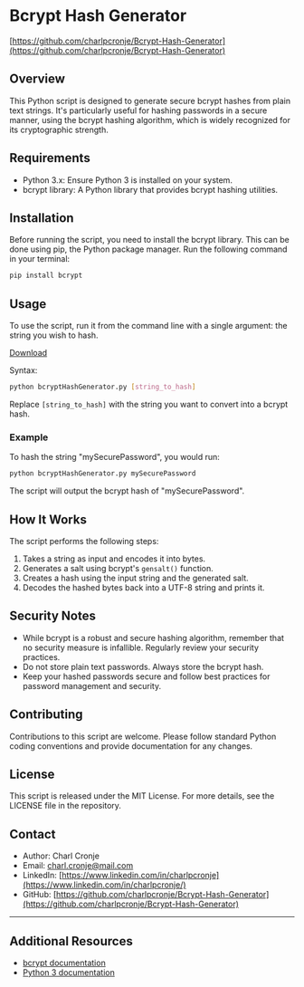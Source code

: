 # Bcrypt Hash Generator

[https://github.com/charlpcronje/Bcrypt-Hash-Generator](https://github.com/charlpcronje/Bcrypt-Hash-Generator)

## Overview
This Python script is designed to generate secure bcrypt hashes from plain text strings. It's particularly useful for hashing passwords in a secure manner, using the bcrypt hashing algorithm, which is widely recognized for its cryptographic strength.

## Requirements
- Python 3.x: Ensure Python 3 is installed on your system.
- bcrypt library: A Python library that provides bcrypt hashing utilities.

## Installation
Before running the script, you need to install the bcrypt library. This can be done using pip, the Python package manager. Run the following command in your terminal:

```bash
pip install bcrypt
```

## Usage
To use the script, run it from the command line with a single argument: the string you wish to hash.

[Download](./bcryptHashGenerator.py)

Syntax:

```bash
python bcryptHashGenerator.py [string_to_hash]
```

Replace `[string_to_hash]` with the string you want to convert into a bcrypt hash.

### Example
To hash the string "mySecurePassword", you would run:

```bash
python bcryptHashGenerator.py mySecurePassword
```

The script will output the bcrypt hash of "mySecurePassword".

## How It Works
The script performs the following steps:
1. Takes a string as input and encodes it into bytes.
2. Generates a salt using bcrypt's `gensalt()` function.
3. Creates a hash using the input string and the generated salt.
4. Decodes the hashed bytes back into a UTF-8 string and prints it.

## Security Notes
- While bcrypt is a robust and secure hashing algorithm, remember that no security measure is infallible. Regularly review your security practices.
- Do not store plain text passwords. Always store the bcrypt hash.
- Keep your hashed passwords secure and follow best practices for password management and security.

## Contributing
Contributions to this script are welcome. Please follow standard Python coding conventions and provide documentation for any changes.

## License
This script is released under the MIT License. For more details, see the LICENSE file in the repository.

## Contact
- Author: Charl Cronje
- Email: charl.cronje@mail.com
- LinkedIn: [https://www.linkedin.com/in/charlpcronje](https://www.linkedin.com/in/charlpcronje/)
- GitHub: [https://github.com/charlpcronje/Bcrypt-Hash-Generator](https://github.com/charlpcronje/Bcrypt-Hash-Generator)
---

## Additional Resources
- [bcrypt documentation](https://pypi.org/project/bcrypt/)
- [Python 3 documentation](https://docs.python.org/3/)
